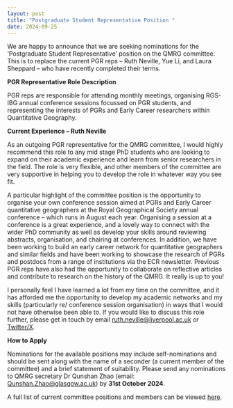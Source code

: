 ```yaml
---
layout: post
title: "Postgraduate Student Representative Position "
date: 2024-09-25
---
```


We are happy to announce that we are seeking nominations for the ‘Postgraduate Student Representative’ position on the QMRG committee. This is to replace the current PGR reps – Ruth Neville, Yue Li, and Laura Sheppard – who have recently completed their terms. 

**PGR Representative Role Description**

PGR reps are responsible for attending monthly meetings, organising RGS-IBG annual conference sessions focussed on PGR students, and representing the interests of PGRs and Early Career researchers within Quantitative Geography. 

**Current Experience – Ruth Neville**

As an outgoing PGR representative for the QMRG committee, I would highly recommend this role to any mid stage PhD students who are looking to expand on their academic experience and learn from senior researchers in the field. The role is very flexible, and other members of the committee are very supportive in helping you to develop the role in whatever way you see fit. 

A particular highlight of the committee position is the opportunity to organise your own conference session aimed at PGRs and Early Career quantitative geographers at the Royal Geographical Society annual conference – which runs in August each year. Organising a session at a conference is a great experience, and a lovely way to connect with the wider PhD community as well as develop your skills around reviewing abstracts, organisation, and chairing at conferences. In addition, we have been working to build an early career network for quantitative geographers and similar fields and have been working to showcase the research of PGRs and postdocs from a range of institutions via the ECR newsletter. Previous PGR reps have also had the opportunity to collaborate on reflective articles and contribute to research on the history of the QMRG. It really is up to you!

I personally feel I have learned a lot from my time on the committee, and it has afforded me the opportunity to develop my academic networks and my skills (particularly re/ conference session organisation) in ways that I would not have otherwise been able to. If you would like to discuss this role further, please get in touch by email [ruth.neville@liverpool.ac.uk](ruth.neville@liverpool.ac.uk) or [Twitter/X](https://x.com/ruthneville20). 

**How to Apply**

Nominations for the available positions may include self-nominations and should be sent along with the name of a seconder (a current member of the committee) and a brief statement of suitability. Please send any nominations to QMRG secretary Dr Qunshan Zhao (email: [Qunshan.Zhao@glasgow.ac.uk](Qunshan.Zhao@glasgow.ac.uk)) by **31st October 2024**.

A full list of current committee positions and members can be viewed [here](https://qmrg.github.io/committee).

